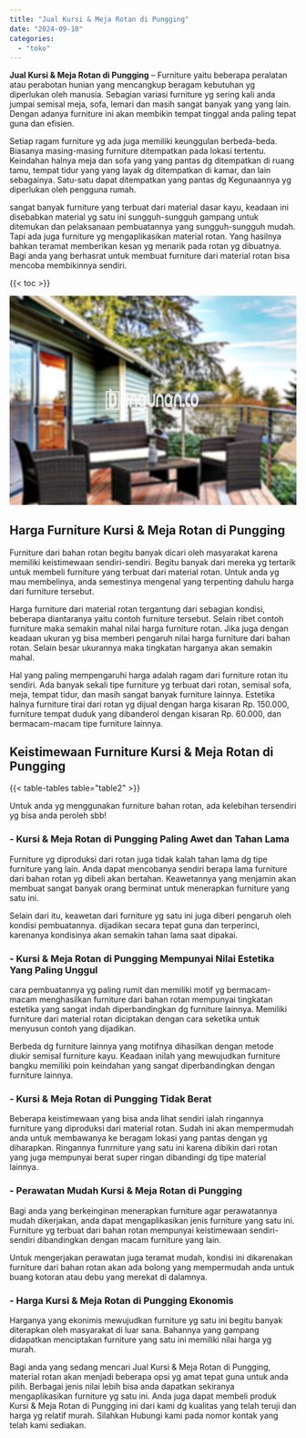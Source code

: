 ```yaml
---
title: "Jual Kursi & Meja Rotan di Pungging"
date: "2024-09-10"
categories: 
  - "toko"
---
```


**Jual Kursi & Meja Rotan di Pungging** – Furniture yaitu beberapa peralatan atau perabotan hunian yang mencangkup beragam kebutuhan yg diperlukan oleh manusia. Sebagian variasi furniture yg sering kali anda jumpai semisal meja, sofa, lemari dan masih sangat banyak yang yang lain. Dengan adanya furniture ini akan membikin tempat tinggal anda paling tepat guna dan efisien.

Setiap ragam furniture yg ada juga memiliki keunggulan berbeda-beda. Biasanya masing-masing furniture ditempatkan pada lokasi tertentu. Keindahan halnya meja dan sofa yang yang pantas dg ditempatkan di ruang tamu, tempat tidur yang yang layak dg ditempatkan di kamar, dan lain sebagainya. Satu-satu dapat ditempatkan yang pantas dg Kegunaannya yg diperlukan oleh pengguna rumah.

sangat banyak furniture yang terbuat dari material dasar kayu, keadaan ini disebabkan material yg satu ini sungguh-sungguh gampang untuk ditemukan dan pelaksanaan pembuatannya yang sungguh-sungguh mudah. Tapi ada juga furniture yg mengaplikasikan material rotan. Yang hasilnya bahkan teramat memberikan kesan yg menarik pada rotan yg dibuatnya. Bagi anda yang berhasrat untuk membuat furniture dari material rotan bisa mencoba membikinnya sendiri.

{{< toc >}}

![Jual Kursi & Meja Rotan di Pungging](/images/kursi-meja-rotan-murah35.png)

## Harga Furniture Kursi & Meja Rotan di Pungging

Furniture dari bahan rotan begitu banyak dicari oleh masyarakat karena memiliki keistimewaan sendiri-sendiri. Begitu banyak dari mereka yg tertarik untuk membeli furniture yang terbuat dari material rotan. Untuk anda yg mau membelinya, anda semestinya mengenal yang terpenting dahulu harga dari furniture tersebut.

Harga furniture dari material rotan tergantung dari sebagian kondisi, beberapa diantaranya yaitu contoh furniture tersebut. Selain ribet contoh furniture maka semakin mahal nilai harga furniture rotan. Jika juga dengan keadaan ukuran yg bisa memberi pengaruh nilai harga furniture dari bahan rotan. Selain besar ukurannya maka tingkatan harganya akan semakin mahal.

Hal yang paling mempengaruhi harga adalah ragam dari furniture rotan itu sendiri. Ada banyak sekali tipe furniture yg terbuat dari rotan, semisal sofa, meja, tempat tidur, dan masih sangat banyak furniture lainnya. Estetika halnya furniture tirai dari rotan yg dijual dengan harga kisaran Rp. 150.000, furniture tempat duduk yang dibanderol dengan kisaran Rp. 60.000, dan bermacam-macam tipe furniture lainnya.

## Keistimewaan Furniture Kursi & Meja Rotan di Pungging

{{< table-tables table="table2" >}}

Untuk anda yg menggunakan furniture bahan rotan, ada kelebihan tersendiri yg bisa anda peroleh sbb!

### \- Kursi & Meja Rotan di Pungging Paling Awet dan Tahan Lama

Furniture yg diproduksi dari rotan juga tidak kalah tahan lama dg tipe furniture yang lain. Anda dapat mencobanya sendiri berapa lama furniture dari bahan rotan yg dibeli akan bertahan. Keawetannya yang menjamin akan membuat sangat banyak orang berminat untuk menerapkan furniture yang satu ini.

Selain dari itu, keawetan dari furniture yg satu ini juga diberi pengaruh oleh kondisi pembuatannya. dijadikan secara tepat guna dan terperinci, karenanya kondisinya akan semakin tahan lama saat dipakai.

### \- Kursi & Meja Rotan di Pungging Mempunyai Nilai Estetika Yang Paling Unggul

cara pembuatannya yg paling rumit dan memiliki motif yg bermacam-macam menghasilkan furniture dari bahan rotan mempunyai tingkatan estetika yang sangat indah diperbandingkan dg furniture lainnya. Memiliki furniture dari material rotan diciptakan dengan cara seketika untuk menyusun contoh yang dijadikan.

Berbeda dg furniture lainnya yang motifnya dihasilkan dengan metode diukir semisal furniture kayu. Keadaan inilah yang mewujudkan furniture bangku memiliki poin keindahan yang sangat diperbandingkan dengan furniture lainnya.

### \- Kursi & Meja Rotan di Pungging Tidak Berat

Beberapa keistimewaan yang bisa anda lihat sendiri ialah ringannya furniture yang diproduksi dari material rotan. Sudah ini akan mempermudah anda untuk membawanya ke beragam lokasi yang pantas dengan yg diharapkan. Ringannya funrniture yang satu ini karena dibikin dari rotan yang juga mempunyai berat super ringan dibandingi dg tipe material lainnya.

### \- Perawatan Mudah Kursi & Meja Rotan di Pungging

Bagi anda yang berkeinginan menerapkan furniture agar perawatannya mudah dikerjakan, anda dapat mengaplikasikan jenis furniture yang satu ini. Furniture yg terbuat dari bahan rotan mempunyai keistimewaan sendiri-sendiri dibandingkan dengan macam furniture yang lain.

Untuk mengerjakan perawatan juga teramat mudah, kondisi ini dikarenakan furniture dari bahan rotan akan ada bolong yang mempermudah anda untuk buang kotoran atau debu yang merekat di dalamnya.

### \- Harga Kursi & Meja Rotan di Pungging Ekonomis

Harganya yang ekonimis mewujudkan furniture yg satu ini begitu banyak diterapkan oleh masyarakat di luar sana. Bahannya yang gampang didapatkan menciptakan furniture yang satu ini memiliki nilai harga yg murah.

Bagi anda yang sedang mencari Jual Kursi & Meja Rotan di Pungging, material rotan akan menjadi beberapa opsi yg amat tepat guna untuk anda pilih. Berbagai jenis nilai lebih bisa anda dapatkan sekiranya mengaplikasikan furniture yg satu ini. Anda juga dapat membeli produk Kursi & Meja Rotan di Pungging ini dari kami dg kualitas yang telah teruji dan harga yg relatif murah. Silahkan Hubungi kami pada nomor kontak yang telah kami sediakan.
